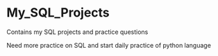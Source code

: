 # My_SQL_Projects
Contains my SQL projects and practice questions

Need more practice on SQL and start daily practice of python language

